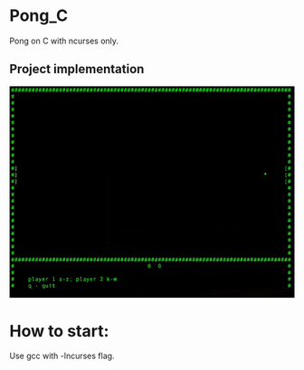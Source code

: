 # Pong_C
Pong on C with ncurses only.

## Project implementation
![Alt Text](https://github.com/ra5kolnikov/Pong_C/blob/develop/imp.gif)
# How to start:
Use gcc with -lncurses flag.
